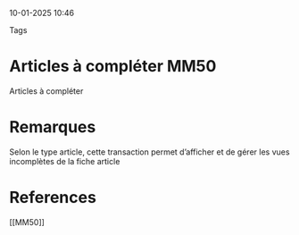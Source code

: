 10-01-2025 10:46

Tags 

# Articles à compléter MM50

Articles à compléter
# Remarques

Selon le type article, cette transaction permet d’afficher et de gérer les vues incomplètes de la fiche article
# References
[[MM50]]